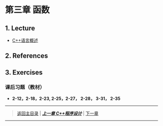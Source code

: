 # 第三章 函数
## 1. Lecture
- [C++语言概述](./PDFs/c%2B%2B2.pdf)

## 2. References

## 3. Exercises
### 课后习题（教材）
- **2-12，2-18，2-23, 2-25，2-27， 2-28， 3-31， 2-35**

---
> [返回主目录](https://cugwhp.github.io/OOPCPP/) | [***上一章 C++程序设计***](./Ch2_C++Basic.md) | [下一章]()
---
